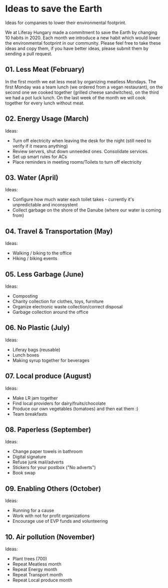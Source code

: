 # Ideas to save the Earth
Ideas for companies to lower their environmental footprint.

We at Liferay Hungary made a commitment to save the Earth by changing 10 habits in 2020. Each month we introduce a new habit which would lower the environmental footprint in our community. Please feel free to take these ideas and copy them, if you have better ideas, please submit them by sending a pull request.

## 01. Less Meat (February)
In the first month we eat less meat by organizing meatless Mondays. The first Monday was a team lunch (we ordered from a vegan restaurant), on the second one we cooked together (grilled cheese sandwitches), on the third we had a pot luck lunch. On the last week of the month we will cook together for every lunch without meat.

## 02. Energy Usage (March)
Ideas:
 - Turn off electricity when leaving the desk for the night (still need to verify if it means anything)
 - Review servers, shut down unneeded ones. Consolidate services.
 - Set up smart rules for ACs
 - Place reminders in meeting rooms/Toilets to turn off electricity
 
## 03. Water (April)
Ideas:
 - Configure how much water each toilet takes - currently it's unpredictable and inconsystent
 - Collect garbage on the shore of the Danube (where our water is coming from)

## 04. Travel & Transportation (May)
Ideas:
 - Walking / biking to the office
 - Hiking / biking events
 
## 05. Less Garbage (June)
Ideas:
 - Composting
 - Charity collection for clothes, toys, furniture
 - Organize electronic waste collection/correct disposal
 - Garbage collection around the office
 
## 06. No Plastic (July)
Ideas:
 - Liferay bags (reusable)
 - Lunch boxes
 - Making syrup together for beverages

## 07. Local produce (August)
Ideas:
 - Make LR jam together
 - Find local providers for dairy/fruits/chocolate
 - Produce our own vegetables (tomatoes) and then eat them :)
 - Team breakfasts
 
## 08. Paperless (September)
Ideas:
 - Change paper towels in bathroom
 - Digital signature
 - Refuse junk mail/adverts
 - Stickers for your postbox ("No adverts")
 - Book swap

## 09. Enabling Others (October)
Ideas:
 - Running for a cause
 - Work with not for profit organizations
 - Encourage use of EVP funds and volunteering
 
## 10. Air pollution (November)
Ideas:
 - Plant trees (700)
 - Repeat Meatless month
 - Repeat Energy month
 - Repeat Transport month
 - Repeat Local produce month
